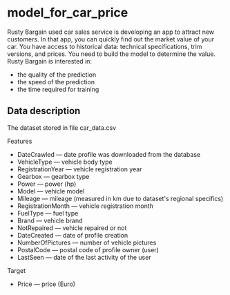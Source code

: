 # model_for_car_price
Rusty Bargain used car sales service is developing an app to attract new
customers. In that app, you can quickly find out the market value of your car.
You have access to historical data: technical specifications, trim versions, and
prices. You need to build the model to determine the value.
Rusty Bargain is interested in:
 - the quality of the prediction
 - the speed of the prediction
 - the time required for training

## Data description
The dataset stored in file car_data.csv

Features
- DateCrawled — date profile was downloaded from the database
- VehicleType — vehicle body type
- RegistrationYear — vehicle registration year
- Gearbox — gearbox type
- Power — power (hp)
- Model — vehicle model
- Mileage — mileage (measured in km due to dataset's regional specifics)
- RegistrationMonth — vehicle registration month
- FuelType — fuel type
- Brand — vehicle brand
- NotRepaired — vehicle repaired or not
- DateCreated — date of profile creation
- NumberOfPictures — number of vehicle pictures
- PostalCode — postal code of profile owner (user)
- LastSeen — date of the last activity of the user


Target
- Price — price (Euro)